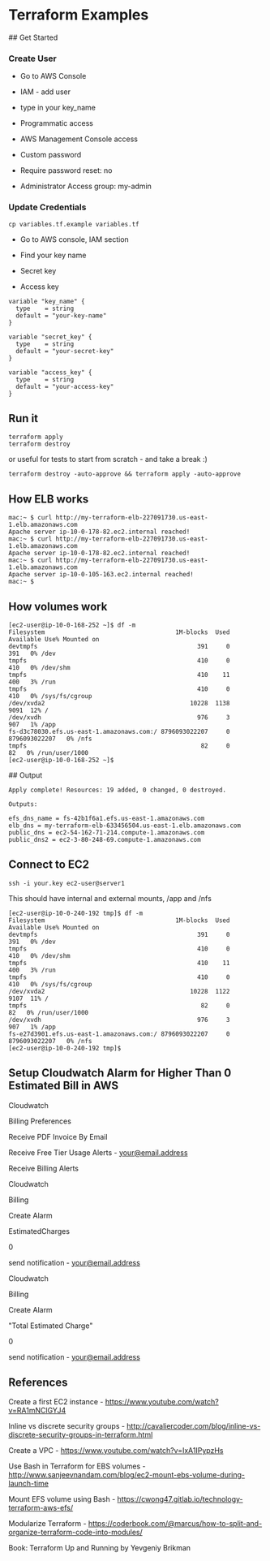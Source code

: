 # Terraform Examples

## Get Started

### Create User

* Go to AWS Console

* IAM - add user

* type in your key_name

* Programmatic access

* AWS Management Console access

* Custom password

* Require password reset: no

* Administrator Access group: my-admin

### Update Credentials

```
cp variables.tf.example variables.tf
```

* Go to AWS console, IAM section

* Find your key name

* Secret key

* Access key

```
variable "key_name" {
  type    = string
  default = "your-key-name"
}

variable "secret_key" {
  type    = string
  default = "your-secret-key"
}

variable "access_key" {
  type    = string
  default = "your-access-key"
}
```

## Run it

```
terraform apply
terraform destroy
```

or useful for tests to start from scratch - and take a break :)

```
terraform destroy -auto-approve && terraform apply -auto-approve
```

## How ELB works

```
mac:~ $ curl http://my-terraform-elb-227091730.us-east-1.elb.amazonaws.com
Apache server ip-10-0-178-82.ec2.internal reached!
mac:~ $ curl http://my-terraform-elb-227091730.us-east-1.elb.amazonaws.com
Apache server ip-10-0-178-82.ec2.internal reached!
mac:~ $ curl http://my-terraform-elb-227091730.us-east-1.elb.amazonaws.com
Apache server ip-10-0-105-163.ec2.internal reached!
mac:~ $
```

## How volumes work

```
[ec2-user@ip-10-0-168-252 ~]$ df -m
Filesystem                                    1M-blocks  Used     Available Use% Mounted on
devtmpfs                                            391     0           391   0% /dev
tmpfs                                               410     0           410   0% /dev/shm
tmpfs                                               410    11           400   3% /run
tmpfs                                               410     0           410   0% /sys/fs/cgroup
/dev/xvda2                                        10228  1138          9091  12% /
/dev/xvdh                                           976     3           907   1% /app
fs-d3c78030.efs.us-east-1.amazonaws.com:/ 8796093022207     0 8796093022207   0% /nfs
tmpfs                                                82     0            82   0% /run/user/1000
[ec2-user@ip-10-0-168-252 ~]$
```

## Output

```
Apply complete! Resources: 19 added, 0 changed, 0 destroyed.

Outputs:

efs_dns_name = fs-42b1f6a1.efs.us-east-1.amazonaws.com
elb_dns = my-terraform-elb-633456504.us-east-1.elb.amazonaws.com
public_dns = ec2-54-162-71-214.compute-1.amazonaws.com
public_dns2 = ec2-3-80-248-69.compute-1.amazonaws.com
```

## Connect to EC2

```
ssh -i your.key ec2-user@server1
```

This should have internal and external mounts, /app and /nfs

```
[ec2-user@ip-10-0-240-192 tmp]$ df -m
Filesystem                                    1M-blocks  Used     Available Use% Mounted on
devtmpfs                                            391     0           391   0% /dev
tmpfs                                               410     0           410   0% /dev/shm
tmpfs                                               410    11           400   3% /run
tmpfs                                               410     0           410   0% /sys/fs/cgroup
/dev/xvda2                                        10228  1122          9107  11% /
tmpfs                                                82     0            82   0% /run/user/1000
/dev/xvdh                                           976     3           907   1% /app
fs-e27d3901.efs.us-east-1.amazonaws.com:/ 8796093022207     0 8796093022207   0% /nfs
[ec2-user@ip-10-0-240-192 tmp]$
```

## Setup Cloudwatch Alarm for Higher Than 0 Estimated Bill in AWS

Cloudwatch

Billing Preferences

Receive PDF Invoice By Email

Receive Free Tier Usage Alerts - your@email.address

Receive Billing Alerts


Cloudwatch

Billing

Create Alarm

EstimatedCharges

0

send notification - your@email.address


Cloudwatch

Billing

Create Alarm

"Total Estimated Charge"

0

send notification - your@email.address

## References

Create a first EC2 instance - https://www.youtube.com/watch?v=RA1mNClGYJ4

Inline vs discrete security groups - http://cavaliercoder.com/blog/inline-vs-discrete-security-groups-in-terraform.html

Create a VPC - https://www.youtube.com/watch?v=IxA1IPypzHs

Use Bash in Terraform for EBS volumes - http://www.sanjeevnandam.com/blog/ec2-mount-ebs-volume-during-launch-time

Mount EFS volume using Bash - https://cwong47.gitlab.io/technology-terraform-aws-efs/

Modularize Terraform - https://coderbook.com/@marcus/how-to-split-and-organize-terraform-code-into-modules/

Book: Terraform Up and Running by Yevgeniy Brikman
